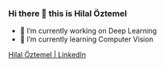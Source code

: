 ### Hi there 👋 this is Hilal Öztemel

- 🔭 I’m currently working on Deep Learning
- 🌱 I’m currently learning Computer Vision


[Hilal Öztemel | LinkedIn](https://www.linkedin.com/in/hilal-%C3%B6ztemel-290a09209/?originalSubdomain=tr " Hilal Öztemel | LinkedIn")
<!--
**HILALOZTEMEL/HILALOZTEMEL** is a ✨ _special_ ✨ repository because its `README.md` (this file) appears on your GitHub profile.

Here are some ideas to get you started:


- 👯 I’m looking to collaborate on ...
- 🤔 I’m looking for help with ...
- 💬 Ask me about ...
- 📫 How to reach me: ...
- 😄 Pronouns: ...
- ⚡ Fun fact: ...
-->



